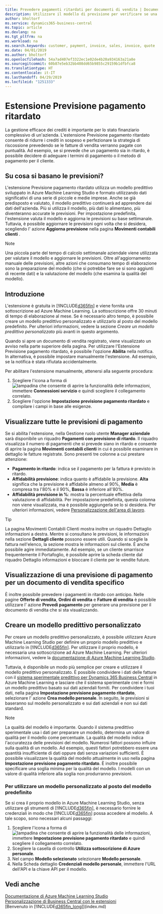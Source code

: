 ```yaml
---
title: Prevedere pagamenti ritardati per documenti di vendita | Documenti Microsoft
description: Utilizzare il modello di previsione per verificare se una fattura verrà pagata con puntualità.
author: bholtorf
ms.service: dynamics365-business-central
ms.topic: article
ms.devlang: na
ms.tgt_pltfrm: na
ms.workload: na
ms.search.keywords: customer, payment, invoice, sales, invoice, quote
ms.date: 04/01/2019
ms.author: bholtorf
ms.openlocfilehash: 54a7ad407ef3322ec1e02de4b20a934163a21a8e
ms.sourcegitcommit: 60b87e5eb32bb408dd65b9855c29159b1dfbfca8
ms.translationtype: HT
ms.contentlocale: it-IT
ms.lasthandoff: 04/29/2019
ms.locfileid: "1251333"
---
```

# <a name="the-late-payment-prediction-extension"></a>Estensione Previsione pagamento ritardato  
La gestione efficace dei crediti è importante per lo stato finanziario complessivo di un'azienda. L'estensione Previsione pagamento ritardato consente di ridurre i crediti in sospeso e perfezionare la strategia di riscossione prevedendo se le fatture di vendita verranno pagate con puntualità. Ad esempio, se si prevede che un pagamento sia in ritardo, è possibile decidere di adeguare i termini di pagamento o il metodo di pagamento per il cliente.

## <a name="what-are-predictions-based-on"></a>Su cosa si basano le previsioni?  
L'estensione Previsione pagamento ritardato utilizza un modello predittivo sviluppato in Azure Machine Learning Studio e formato utilizzando dati significativi di una serie di piccole e medie imprese. Anche se già predisposto e valutato, il modello predittivo continuerà ad apprendere dai dati dell'azienda. Più si utilizza il modello, più dati lo alimentano, più diventeranno accurate le previsioni. Per impostazione predefinita, l'estensione valuta il modello e aggiorna le previsioni su base settimanale. Tuttavia, è possibile aggiornare le previsioni ogni volta che si desidera, scegliendo l' azione **Aggiorna previsione** nella pagina **Movimenti contabili clienti** .  

> [!Note]
> Una piccola parte del tempo di calcolo settimanale aziendale viene utilizzata per valutare il modello e aggiornare le previsioni. Oltre all'aggiornamento manuale delle previsioni, altre azioni che consumano tempo di elaborazione sono la preparazione del modello (che si potrebbe fare se si sono aggiunti di recente dati) e la valutazione del modello (che esamina la qualità del modello).

## <a name="getting-started"></a>Introduzione
L'estensione è gratuita in [!INCLUDE[d365fin](includes/d365fin_md.md)] e viene fornita una sottoscrizione ad Azure Machine Learning. La sottoscrizione offre 30 minuti di tempo di elaborazione al mese. Se è necessario altro tempo, è possibile creare un modello predittivo personalizzato e utilizzarlo al posto del modello predefinito. Per ulteriori informazioni, vedere la sezione _Creare un modello predittivo personalizzato_ più avanti in questo argomento.  

Quando si apre un documento di vendita registrato, viene visualizzato un avviso nella parte superiore della pagina. Per utilizzare l'Estensione Previsione pagamento ritardato, è possibile l'opzione **Abilita** nella notifica. In alternativa, è possibile impostare manualmente l'estensione. Ad esempio, se la notifica è stata rifiutata accidentalmente.  

Per abilitare l'estensione manualmente, attenersi alla seguente procedura:

1. Scegliere l'icona a forma di ![lampadina che consente di aprire la funzionalità delle informazioni](media/ui-search/search_small.png "Informazioni sull'operazione che si desidera eseguire"), immettere **Connessioni servizio** e quindi scegliere il collegamento correlato.  
2. Scegliere l'opzione **Impostazione previsione pagamento ritardato** e compilare i campi in base alle esigenze.

## <a name="viewing-all-payment-predictions"></a>Visualizzare tutte le previsioni di pagamento
Se si abilita l'estensione, nella Gestione ruolo utente **Manager aziendale** sarà disponibile un riquadro **Pagamenti con previsione di ritardo**. Il riquadro visualizza il numero di pagamenti che si prevede siano in ritardo e consente di aprire la pagina **Movimenti contabili clienti** in cui è possibile esaminare in dettaglio le fatture registrate. Sono presenti tre colonne a cui prestare attenzione:  

* **Pagamento in ritardo**: indica se il pagamento per la fattura è previsto in ritardo.
* **Affidabilità previsione**: indica quanto è affidabile la previsione. **Alta** significa che la previsione è affidabile almeno al 90%, **Media** è compresa tra l'80% e il 90%, **Bassa** è inferiore all'80%.
* **Affidabilità previsione in %**: mostra la percentuale effettiva della valutazione di affidabilità. Per impostazione predefinita, questa colonna non viene visualizzata, ma è possibile aggiungerla se lo si desidera. Per ulteriori informazioni, vedere [Personalizzazione dell'area di lavoro](ui-personalization-user.md).

> [!Tip]
> La pagina Movimenti Contabili Clienti mostra inoltre un riquadro Dettaglio informazioni a destra. Mentre si consultano le previsioni, le informazioni nella sezione **Dettagli cliente** possono essere utili. Quando si sceglie la fattura nell'elenco, la sezione mostra le informazioni sul cliente. È anche possibile agire immediatamente. Ad esempio, se un cliente smarrisce frequentemente il Portafoglio, è possibile aprire la scheda cliente dal riquadro Dettaglio informazioni e bloccare il cliente per le vendite future.  

## <a name="viewing-a-payment-prediction-for-a-specific-sales-document"></a>Visualizzazione di una previsione di pagamento per un documento di vendita specifico
È inoltre possibile prevedere i pagamenti in ritardo con anticipo. Nelle pagine **Offerte di vendita**, **Ordini di vendita** e **Fatture di vendita** è possibile utilizzare l' azione **Prevedi pagamento** per generare una previsione per il documento di vendita che si sta visualizzando.

<!--## Scheduling Payment Predictions
On the **Late Payment Prediction Setup** page you can schedule updates to payment predictions for a time that is convenient for you. -->

## <a name="building-your-own-predictive-model"></a>Creare un modello predittivo personalizzato
Per creare un modello predittivo personalizzato, è possibile utilizzare Azure Machine Learning Studio per definire un proprio modello predittivo e utilizzarlo in [!INCLUDE[d365fin](includes/d365fin_md.md)]. Per utilizzare il proprio modello, è necessaria una sottoscrizione ad Azure Machine Learning. Per ulteriori informazioni, vedere la [documentazione di Azure Machine Learning Studio](https://go.microsoft.com/fwlink/?linkid=861765).  

Tuttavia, è disponibile un modo più semplice per creare e utilizzare il modello predittivo personalizzato. È possibile condividere i dati delle fatture con il [sistema sperimentale predittivo per Dynamics 365 Business Central](https://go.microsoft.com/fwlink/?linkid=2086310) in Azure Machine Learning e lasciare che il sistema sperimentale crei e formi un modello predittivo basato sui dati aziendali forniti. Per condividere i tuoi dati, nella pagina **Impostazione previsione pagamento ritardato**, selezionare l' azione **Crea modello personale**. In seguito, le previsioni si baseranno sul modello personalizzato e sui dati aziendali e non sui dati standard.  

> [!Note]
>   La qualità del modello è importante. Quando il sistema predittivo sperimentale usa i dati per preparare un modello, determina un valore di qualità per il modello come percentuale. La qualità del modello indica l'accuratezza delle previsioni del modello. Numerosi fattori possono influire sulla qualità di un modello. Ad esempio, questi fattori potrebbero essere una quantità insufficiente di dati oppure dati senza variazioni sufficienti. È possibile visualizzare la qualità del modello attualmente in uso nella pagina **Impostazione previsione pagamento ritardato**. È inoltre possibile specificare una soglia minima per la qualità del modello. I modelli con un valore di qualità inferiore alla soglia non produrranno previsioni.  

### <a name="to-use-your-model-instead-of-ours"></a>Per utilizzare un modello personalizzato al posto del modello predefinito  
Se si crea il proprio modello in Azure Machine Learning Studio, senza utilizzare gli strumenti di [!INCLUDE[d365fin](includes/d365fin_md.md)], è necessario fornire le credenziali in modo che [!INCLUDE[d365fin](includes/d365fin_md.md)] possa accedere al modello. A tale scopo, sono necessari alcuni passaggi:

1. Scegliere l'icona a forma di ![lampadina che consente di aprire la funzionalità delle informazioni](media/ui-search/search_small.png "Informazioni sull'operazione che si desidera eseguire"), immettere **Impostazione previsione pagamento ritardato** e quindi scegliere il collegamento correlato.  
2. Scegliere la casella di controllo **Utilizza sottoscrizione di Azure personale**.  
3. Nel campo **Modello selezionato** selezionare **Modello personale**.  
4. Nella Scheda dettaglio **Credenziali modello personale**, immettere l'URL dell'API e la chiave API per il modello.  

## <a name="see-also"></a>Vedi anche  
[Documentazione di Azure Machine Learning Studio](https://go.microsoft.com/fwlink/?linkid=861765)  
[Personalizzazione di Business Central con le estensioni](ui-extensions.md)  
[Benvenuto in [!INCLUDE[d365fin_long](includes/d365fin_long_md.md)]](index.md)  
